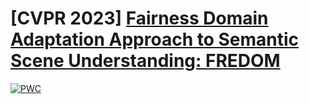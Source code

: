 
# [CVPR 2023] [Fairness Domain Adaptation Approach to Semantic Scene Understanding: FREDOM](https://arxiv.org/abs/2304.02135)

[![PWC](https://img.shields.io/endpoint.svg?url=https://paperswithcode.com/badge/fredom-fairness-domain-adaptation-approach-to/domain-adaptation-on-synthia-to-cityscapes)](https://paperswithcode.com/sota/domain-adaptation-on-synthia-to-cityscapes?p=fredom-fairness-domain-adaptation-approach-to)